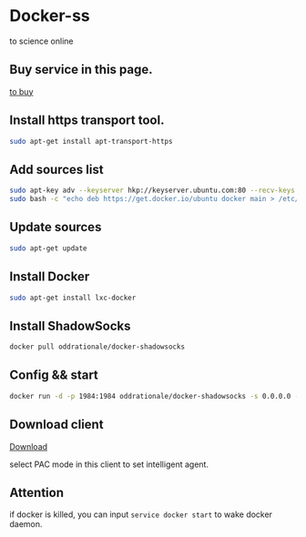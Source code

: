 # Docker-ss
to science online

## Buy service in this page.
[to buy](https://my.vultr.com/)

## Install https transport tool.
```bash
sudo apt-get install apt-transport-https
```
## Add sources list
```bash
sudo apt-key adv --keyserver hkp://keyserver.ubuntu.com:80 --recv-keys 36A1D7869245C8950F966E92D8576A8BA88D21E9
sudo bash -c "echo deb https://get.docker.io/ubuntu docker main > /etc/apt/sources.list.d/docker.list"
```

## Update sources
```bash
sudo apt-get update
```
## Install Docker
```bash
sudo apt-get install lxc-docker
```
## Install ShadowSocks
```bash
docker pull oddrationale/docker-shadowsocks
```
## Config && start
```bash
docker run -d -p 1984:1984 oddrationale/docker-shadowsocks -s 0.0.0.0 -p 1984 -k yourpassword -m aes-256-cfb
```
## Download client
[Download](https://shadowsocks.org/en/download/clients.html)

select PAC mode in this client to set intelligent agent.

## Attention
if docker is killed, you can input ```service docker start``` to wake docker daemon.
